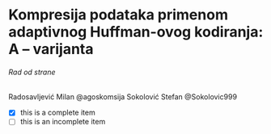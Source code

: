 # Kompresija podataka primenom adaptivnog Huffman-ovog kodiranja: A – varijanta


###### Rad od strane
Radosavljević Milan @agoskomsija
Sokolović Stefan @Sokolovic999


- [x] this is a complete item
- [ ] this is an incomplete item
